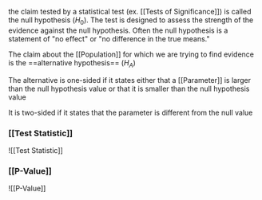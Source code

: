 the claim tested by a statistical test (ex. [[Tests of Significance]]) is called the null hypothesis ($H_0$). The test is designed to assess the strength of the evidence against the null hypothesis. Often the null hypothesis is a statement of "no effect" or "no difference in the true means."

The claim about the [[Population]] for which we are trying to find evidence is the ==alternative hypothesis== ($H_A$) 

The alternative is one-sided if it states either that a [[Parameter]] is larger than the null hypothesis value or that it is smaller than the null hypothesis value

It is two-sided if it states that the parameter is different from the null value

### [[Test Statistic]]
![[Test Statistic]]

### [[P-Value]]
![[P-Value]]